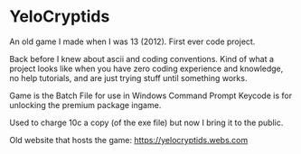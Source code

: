 # YeloCryptids
 An old game I made when I was 13 (2012). First ever code project.


Back before I knew about ascii and coding conventions.
Kind of what a project looks like when you have zero coding experience and knowledge, no help tutorials, and are just trying stuff until something works.

Game is the Batch File for use in Windows Command Prompt
Keycode is for unlocking the premium package ingame.

Used to charge 10c a copy (of the exe file) but now I bring it to the public. 

Old website that hosts the game:
https://yelocryptids.webs.com
